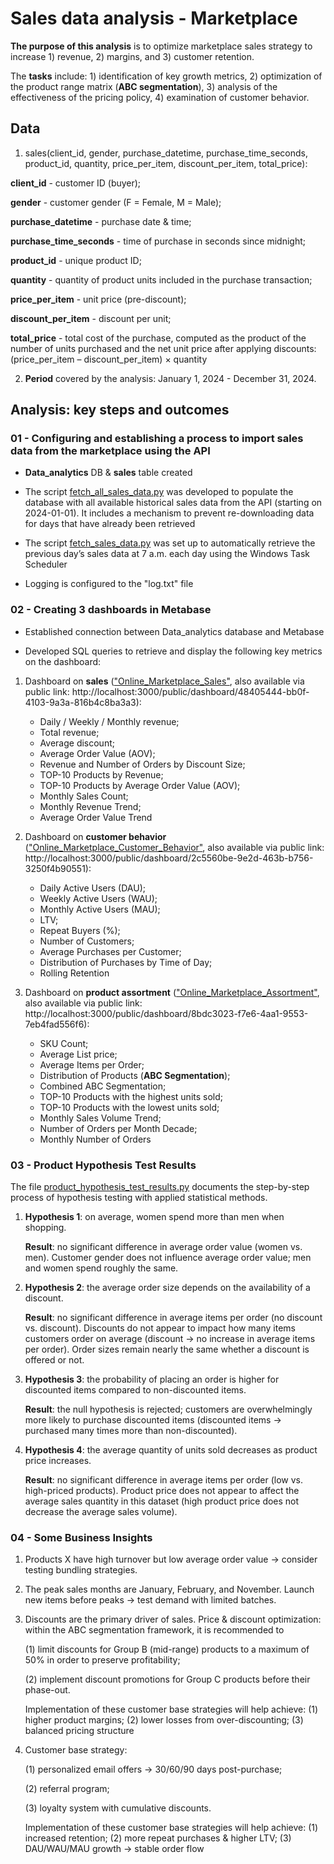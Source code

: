 # Sales data analysis - Marketplace

**The purpose of this analysis** is to optimize marketplace sales strategy to increase 1) revenue, 2) margins, and 3) customer retention.

The **tasks** include: 1) identification of key growth metrics, 2) optimization of the product range matrix (**ABC segmentation**), 3) analysis of the effectiveness of the pricing policy, 4) examination of customer behavior.

## Data

1) sales(client_id, gender, purchase_datetime, purchase_time_seconds, product_id, quantity, price_per_item, discount_per_item, total_price):

**client_id** - customer ID (buyer);

**gender** - customer gender (F = Female, M = Male);

**purchase_datetime** - purchase date & time;

**purchase_time_seconds** - time of purchase in seconds since midnight;

**product_id** - unique product ID;

**quantity** - quantity of product units included in the purchase transaction;

**price_per_item** - unit price (pre-discount);

**discount_per_item** - discount per unit;

**total_price** - total cost of the purchase, computed as the product of the number of units purchased and the net unit price after applying discounts: (price_per_item – discount_per_item) × quantity

2) **Period** covered by the analysis: January 1, 2024 - December 31, 2024.

## Analysis: key steps and outcomes

### 01 - Configuring and establishing a process to import sales data from the marketplace using the API

- **Data_analytics** DB & **sales** table created
  
- The script [fetch_all_sales_data.py](python/fetch_all_sales_data.py) was developed to populate the database with all available historical sales data from the API (starting on 2024-01-01). It includes a mechanism to prevent re-downloading data for days that have already been retrieved

- The script [fetch_sales_data.py](python/fetch_sales_data.py) was set up to automatically retrieve the previous day’s sales data at 7 a.m. each day using the Windows Task Scheduler

- Logging is configured to the "log.txt" file

### 02 - Creating 3 dashboards in Metabase

- Established connection between Data_analytics database and Metabase

- Developed SQL queries to retrieve and display the following key metrics on the dashboard:

1) Dashboard on **sales** (["Online_Marketplace_Sales"](metabase/Metabase_Online_Marketplace_Sales.pdf), also available via public link: http://localhost:3000/public/dashboard/48405444-bb0f-4103-9a3a-816b4c8ba3a3):
   - Daily / Weekly / Monthly revenue;
   - Total revenue;
   - Average discount;
   - Average Order Value (AOV);
   - Revenue and Number of Orders by Discount Size;
   - TOP-10 Products by Revenue;
   - TOP-10 Products by Average Order Value (AOV);
   - Monthly Sales Count;
   - Monthly Revenue Trend;
   - Average Order Value Trend

2) Dashboard on **customer behavior** (["Online_Marketplace_Customer_Behavior"](metabase/Metabase_Online_Marketplace_Customer_Behavior.pdf), also available via public link: http://localhost:3000/public/dashboard/2c5560be-9e2d-463b-b756-3250f4b90551):
   - Daily Active Users (DAU);
   - Weekly Active Users (WAU);
   - Monthly Active Users (MAU);
   - LTV;
   - Repeat Buyers (%);
   - Number of Customers;
   - Average Purchases per Customer;
   - Distribution of Purchases by Time of Day;
   - Rolling Retention

3) Dashboard on **product assortment** (["Online_Marketplace_Assortment"](metabase/Metabase_Online_Marketplace_Assortment.pdf), also available via public link: http://localhost:3000/public/dashboard/8bdc3023-f7e6-4aa1-9553-7eb4fad556f6):
   - SKU Count;
   - Average List price;
   - Average Items per Order;
   - Distribution of Products (**ABC Segmentation**);
   - Combined ABC Segmentation;
   - TOP-10 Products with the highest units sold;
   - TOP-10 Products with the lowest units sold;
   - Monthly Sales Volume Trend;
   - Number of Orders per Month Decade;
   - Monthly Number of Orders
  
### 03 - Product Hypothesis Test Results

The file [product_hypothesis_test_results.py](python/product_hypothesis_test_results.py) documents the step-by-step process of hypothesis testing with applied statistical methods.

1) **Hypothesis 1**: on average, women spend more than men when shopping.

   **Result**: no significant difference in average order value (women vs. men). Customer gender does not influence average order value; men and women spend roughly the same.

3) **Hypothesis 2**: the average order size depends on the availability of a discount.

   **Result**: no significant difference in average items per order (no discount vs. discount). Discounts do not appear to impact how many items customers order on average (discount → no increase in average items per order). Order sizes remain nearly the same whether a discount is offered or not.

5) **Hypothesis 3**: the probability of placing an order is higher for discounted items compared to non-discounted items.

   **Result**: the null hypothesis is rejected; customers are overwhelmingly more likely to purchase discounted items (discounted items → purchased many times more than non-discounted).

7) **Hypothesis 4**: the average quantity of units sold decreases as product price increases.

   **Result**: no significant difference in average items per order (low vs. high-priced products). Product price does not appear to affect the average sales quantity in this dataset (high product price does not decrease the average sales volume). 

### 04 - Some Business Insights

1) Products X have high turnover but low average order value → consider testing bundling strategies.

2) The peak sales months are January, February, and November. Launch new items before peaks → test demand with limited batches.

3) Discounts are the primary driver of sales. Price & discount optimization: within the ABC segmentation framework, it is recommended to

   (1) limit discounts for Group B (mid-range) products to a maximum of 50% in order to preserve profitability;

   (2) implement discount promotions for Group C products before their phase-out.

   Implementation of these customer base strategies will help achieve: (1) higher product margins; (2) lower losses from over-discounting; (3) balanced pricing structure

5) Customer base strategy:

   (1) personalized email offers → 30/60/90 days post-purchase;

   (2) referral program;

   (3) loyalty system with cumulative discounts.

   Implementation of these customer base strategies will help achieve: (1) increased retention; (2) more repeat purchases & higher LTV; (3) DAU/WAU/MAU growth → stable order flow
